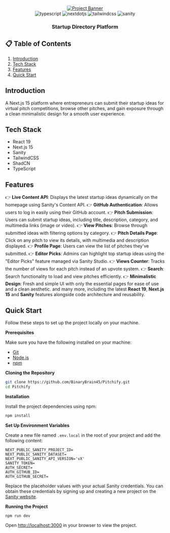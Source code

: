 <div align="center">
  <br />
  <a href="#">
    <img src="https://github.com/user-attachments/assets/655f40c2-af60-4f19-9bae-76f141fc457d" alt="Project Banner">
  </a>
  <br />
  <div>
    <img src="https://img.shields.io/badge/-Typescript-black?style=for-the-badge&logoColor=white&logo=typescript&color=3178C6" alt="typescript" />
    <img src="https://img.shields.io/badge/-Next_JS-black?style=for-the-badge&logoColor=white&logo=nextdotjs&color=000000" alt="nextdotjs" />
    <img src="https://img.shields.io/badge/-Tailwind_CSS-black?style=for-the-badge&logoColor=white&logo=tailwindcss&color=06B6D4" alt="tailwindcss" />
    <img src="https://img.shields.io/badge/-Sanity-black?style=for-the-badge&logoColor=white&logo=sanity&color=F03E2F" alt="sanity" />
  </div>
  <h3 align="center">Startup Directory Platform</h3>
</div>

## 📋 Table of Contents

1. [Introduction](#introduction)
2. [Tech Stack](#tech-stack)
3. [Features](#features)
4. [Quick Start](#quick-start)

## Introduction

A Next.js 15 platform where entrepreneurs can submit their startup ideas for virtual pitch competitions, browse other pitches, and gain exposure through a clean minimalistic design for a smooth user experience.

## Tech Stack

- React 19
- Next.js 15
- Sanity
- TailwindCSS
- ShadCN
- TypeScript

## Features

👉 **Live Content API**: Displays the latest startup ideas dynamically on the homepage using Sanity's Content API.
👉 **GitHub Authentication**: Allows users to log in easily using their GitHub account.
👉 **Pitch Submission**: Users can submit startup ideas, including title, description, category, and multimedia links (image or video).
👉 **View Pitches**: Browse through submitted ideas with filtering options by category.
👉 **Pitch Details Page**: Click on any pitch to view its details, with multimedia and description displayed.
👉 **Profile Page**: Users can view the list of pitches they've submitted.
👉 **Editor Picks**: Admins can highlight top startup ideas using the "Editor Picks" feature managed via Sanity Studio.
👉 **Views Counter**: Tracks the number of views for each pitch instead of an upvote system.
👉 **Search**: Search functionality to load and view pitches efficiently.
👉 **Minimalistic Design**: Fresh and simple UI with only the essential pages for ease of use and a clean aesthetic.
and many more, including the latest **React 19**, **Next.js 15** and **Sanity** features alongside code architecture and reusability.

## Quick Start

Follow these steps to set up the project locally on your machine.

**Prerequisites**

Make sure you have the following installed on your machine:

- [Git](https://git-scm.com/)
- [Node.js](https://nodejs.org/en)
- [npm](https://www.npmjs.com/)

**Cloning the Repository**

```bash
git clone https://github.com/BinaryBrain45/Pitchify.git
cd Pitchify
```

**Installation**

Install the project dependencies using npm:

```bash
npm install
```

**Set Up Environment Variables**

Create a new file named `.env.local` in the root of your project and add the following content:

```env
NEXT_PUBLIC_SANITY_PROJECT_ID=
NEXT_PUBLIC_SANITY_DATASET=
NEXT_PUBLIC_SANITY_API_VERSION='vX'
SANITY_TOKEN=
AUTH_SECRET=
AUTH_GITHUB_ID=
AUTH_GITHUB_SECRET=
```

Replace the placeholder values with your actual Sanity credentials. You can obtain these credentials by signing up and creating a new project on the [Sanity website](https://www.sanity.io/).

**Running the Project**

```bash
npm run dev
```

Open [http://localhost:3000](http://localhost:3000) in your browser to view the project.
